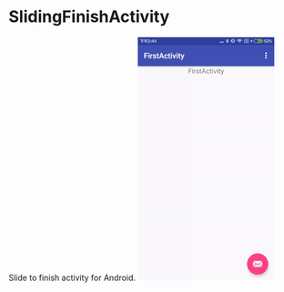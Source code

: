 # SlidingFinishActivity
Slide to finish activity for Android.
![](https://github.com/ytjd926/SlidingFinishActivity/raw/master/screen_capture.gif)
